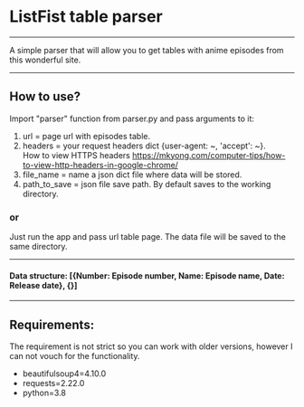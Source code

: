 # ListFist table parser 
____

A simple parser that will allow you to get tables with anime episodes from this wonderful site.

____

## How to use?

Import "parser" function from parser.py and pass arguments to it: 
1. url = page url with episodes table.
2. headers = your request headers dict {user-agent: ~, 'accept': ~}.<br /> 
   How to view HTTPS headers https://mkyong.com/computer-tips/how-to-view-http-headers-in-google-chrome/ 
3. file_name = name a json dict file where data will be stored.
4. path_to_save = json file save path. By default saves to the working directory. 

### or

Just run the app and pass url table page. The data file will be saved to the same directory.

____

#### Data structure: [{Number: Episode number, Name: Episode name, Date: Release date}, {}]

___

## Requirements:

The requirement is not strict so you can work with older versions, however I can not vouch for the functionality.

- beautifulsoup4=4.10.0
- requests=2.22.0
- python=3.8
